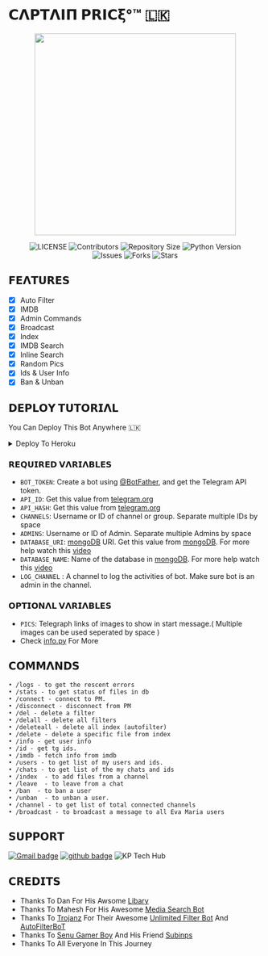 # 𝗖𝝠𝝦𝝩𝝠𝝞𝝥 𝝦𝗥𝝞𝗖𝝽°™️ 🇱🇰 
<p align="center"><a href="https://t.me/MaX_Captain_Price_Robot"><img src="https://github.com/KisaraPesanjithPerera/Captain-Price/blob/main/database/logo.png" width="400"></a></p>
<p align="center">
    <img src="https://img.shields.io/github/license/KisaraPesanjithPerera/Captain-Price?style=for-the-badge&logo=telegram" alt="LICENSE">
    <img src="https://img.shields.io/github/contributors/KisaraPesanjithPerera/Captain-Price?style=for-the-badge&logo=telegram" alt="Contributors">
    <img src="https://img.shields.io/github/repo-size/KisaraPesanjithPerera/Captain-Price?style=for-the-badge&logo=telegram" alt="Repository Size"> 
    <img src="https://img.shields.io/badge/python-3.9-green?style=for-the-badge&logo=appveyor" alt="Python Version">
 <br>   
    <img src="https://img.shields.io/github/issues/KisaraPesanjithPerera/Captain-Price?style=for-the-badge&logo=telegram" alt="Issues">
    <img src="https://img.shields.io/github/forks/KisaraPesanjithPerera/Captain-Price?style=for-the-badge&logo=telegram" alt="Forks">
    <img src="https://img.shields.io/github/stars/KisaraPesanjithPerera/Captain-Price?style=for-the-badge&logo=telegram" alt="Stars">
</p> 


## 𝗙𝗘𝝠𝝩𝗨𝗥𝗘𝗦

- [x] Auto Filter
- [x] IMDB
- [x] Admin Commands
- [x] Broadcast
- [x] Index
- [x] IMDB Search
- [x] Inline Search
- [x] Random Pics
- [x] Ids & User Info 
- [x] Ban & Unban 

 ## 𝗗𝗘𝗣𝗟𝝤𝝪 𝝩𝗨𝝩𝝤𝗥𝗜𝝠𝗟
You Can Deploy This Bot Anywhere 🇱🇰
 
<details><summary>Deploy To Heroku</summary>
<p>
<br>

 [![Deploy](https://www.herokucdn.com/deploy/button.svg)](https://heroku.com/deploy?template=https://github.com/KisaraPesanjithPerera/Captain-Price) 

</p>
</details>

### 𝗥𝗘𝗤𝗨𝗜𝗥𝗘𝗗 𝗩𝝠𝗥𝗜𝝠𝗕𝗟𝗘𝗦
* `BOT_TOKEN`: Create a bot using [@BotFather](https://telegram.dog/BotFather), and get the Telegram API token.
* `API_ID`: Get this value from [telegram.org](https://my.telegram.org/apps)
* `API_HASH`: Get this value from [telegram.org](https://my.telegram.org/apps)
* `CHANNELS`: Username or ID of channel or group. Separate multiple IDs by space
* `ADMINS`: Username or ID of Admin. Separate multiple Admins by space
* `DATABASE_URI`: [mongoDB](https://www.mongodb.com) URI. Get this value from [mongoDB](https://www.mongodb.com). For more help watch this [video](https://youtu.be/1G1XwEOnxxo)
* `DATABASE_NAME`: Name of the database in [mongoDB](https://www.mongodb.com). For more help watch this [video](https://youtu.be/1G1XwEOnxxo)
* `LOG_CHANNEL` : A channel to log the activities of bot. Make sure bot is an admin in the channel.
### 𝝤𝗣𝝩𝗜𝝤𝝢𝝠𝗟 𝗩𝝠𝗥𝗜𝝠𝗕𝗟𝗘𝗦
* `PICS`: Telegraph links of images to show in start message.( Multiple images can be used seperated by space )
* Check [info.py](https://github.com/KisaraPesanjithPerera/Captain-Price/blob/main/info.py) For More


## 𝗖𝝤𝗠𝗠𝝠𝝢𝗗𝗦
```
• /logs - to get the rescent errors
• /stats - to get status of files in db
• /connect - connect to PM.
• /disconnect - disconnect from PM
• /del - delete a filter
• /delall - delete all filters
• /deleteall - delete all index (autofilter)
• /delete - delete a specific file from index
• /info - get user info
• /id - get tg ids.
• /imdb - fetch info from imdb
• /users - to get list of my users and ids.
• /chats - to get list of the my chats and ids 
• /index  - to add files from a channel
• /leave  - to leave from a chat
• /ban  - to ban a user
• /unban  - to unban a user.
• /channel - to get list of total connected channels
• /broadcast - to broadcast a message to all Eva Maria users
```
## 𝗦𝗨𝗣𝗣𝝤𝗥𝝩
[![Gmail badge](https://img.shields.io/badge/Kisara-Pesanjith-Perera30302f?style=flat&logo=gmail)](mailto:kpwithworks@gmail.com)
[![github badge](https://img.shields.io/badge/Kisara-Pesanjith-Perera30302f?style=flat&logo=github)](https://github.com/KisaraPesanjithPerera)
![KP Tech Hub](https://img.shields.io/youtube/channel/subscribers/UC_-caKrhcU3J_ktLQYInwuw?label=KP%20Tech%20Hub&style=social)

## 𝗖𝗥𝗘𝗗𝗜𝝩𝗦 
 - Thanks To Dan For His Awsome [Libary](https://github.com/pyrogram/pyrogram)
 - Thanks To Mahesh For His Awesome [Media Search Bot](https://github.com/Mahesh0253/Media-Search-bot)
 - Thanks To [Trojanz](https://github.com/trojanzhex) For Their Awesome [Unlimited Filter Bot](https://github.com/TroJanzHEX/Unlimited-Filter-Bot) And [AutoFilterBoT](https://github.com/trojanzhex/auto-filter-bot)
 - Thanks To [Senu Gamer Boy](https://github.com/SenuGamerBoy) And His Friend [Subinps](https://github.com/Subinps)
 - Thanks To All Everyone In This Journey

